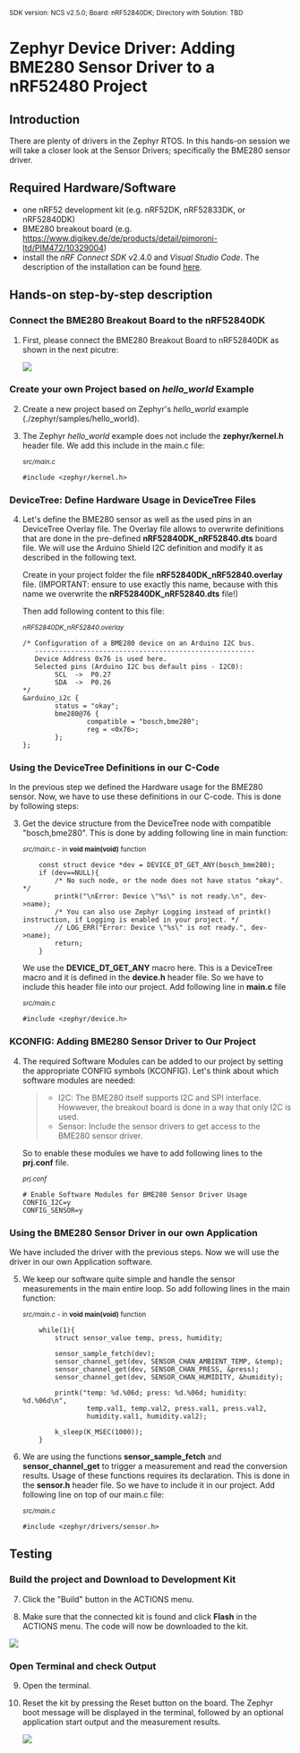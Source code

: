 <sup>SDK version: NCS v2.5.0; Board: nRF52840DK; Directory with Solution: TBD</sup>

# Zephyr Device Driver: Adding BME280 Sensor Driver to a nRF52480 Project

## Introduction

There are plenty of drivers in the Zephyr RTOS. In this hands-on session we will take a closer look at the Sensor Drivers; specifically the BME280 sensor driver.

## Required Hardware/Software
- one nRF52 development kit (e.g. nRF52DK, nRF52833DK, or nRF52840DK)
- BME280 breakout board (e.g. https://www.digikey.de/de/products/detail/pimoroni-ltd/PIM472/10329004)
- install the _nRF Connect SDK_ v2.4.0 and _Visual Studio Code_. The description of the installation can be found [here](https://developer.nordicsemi.com/nRF_Connect_SDK/doc/2.4.0/nrf/getting_started/assistant.html#).

## Hands-on step-by-step description 

### Connect the BME280 Breakout Board to the nRF52840DK

1) First, please connect the BME280 Breakout Board to nRF52840DK as shown in the next picutre:

    ![](images/ZDD_Sensor_BME280Board_nRF52840DK.jpg)

### Create your own Project based on _hello_world_ Example

2) Create a new project based on Zephyr's _hello_world_ example (./zephyr/samples/hello_world).

3) The Zephyr _hello_world_ example does not include the __zephyr/kernel.h__ header file. We add this include in the main.c file:

   <sup>_src/main.c_ </sup>

       #include <zephyr/kernel.h>
   
### DeviceTree: Define Hardware Usage in DeviceTree Files

4) Let's define the BME280 sensor as well as the used pins in an DeviceTree Overlay file. The Overlay file allows to overwrite definitions that are done in the pre-defined __nRF52840DK_nRF52840.dts__ board file. We will use the Arduino Shield I2C definition and modify it as described in the following text. 
 
    Create in your project folder the file __nRF52840DK_nRF52840.overlay__ file. (IMPORTANT: ensure to use exactly this name, because with this name we overwrite the __nRF52840DK_nRF52840.dts__ file!)

    Then add following content to this file:

    <sup>_nRF52840DK_nRF52840.overlay_ </sup>
    
       /* Configuration of a BME280 device on an Arduino I2C bus.
          -------------------------------------------------------
          Device Address 0x76 is used here. 
          Selected pins (Arduino I2C bus default pins - I2C0):
               SCL  ->  P0.27
               SDA  ->  P0.26
       */    
       &arduino_i2c {
               status = "okay";
               bme280@76 {
                       compatible = "bosch,bme280";
                       reg = <0x76>;
               };
       };


### Using the DeviceTree Definitions in our C-Code
In the previous step we defined the Hardware usage for the BME280 sensor. Now, we have to use these definitions in our C-code. This is done by following steps:

3) Get the device structure from the DeviceTree node with compatible "bosch,bme280". This is done by adding following line in main function:

    <sup>_src/main.c_ - in __void main(void)__ function </sup>
    
           const struct device *dev = DEVICE_DT_GET_ANY(bosch_bme280);
           if (dev==NULL){
               /* No such node, or the node does not have status "okay". */
               printk("\nError: Device \"%s\" is not ready.\n", dev->name);
               /* You can also use Zephyr Logging instead of printk() instruction, if Logging is enabled in your project. */
               // LOG_ERR("Error: Device \"%s\" is not ready.", dev->name);
               return;
           }

    We use the __DEVICE_DT_GET_ANY__ macro here. This is a DeviceTree macro and it is defined in the __device.h__ header file. So we have to include this header file into our project. Add following line in __main.c__ file

    <sup>_src/main.c_ </sup>
    
       #include <zephyr/device.h>

### KCONFIG: Adding BME280 Sensor Driver to Our Project

4) The required Software Modules can be added to our project by setting the appropriate CONFIG symbols (KCONFIG). Let's think about which software modules are needed:
    > - I2C: The BME280 itself supports I2C and SPI interface. Howwever, the breakout board is done in a way that only I2C is used. 
    > - Sensor: Include the sensor drivers to get access to the BME280 sensor driver. 

   So to enable these modules we have to add following lines to the __prj.conf__ file.
    
   <sup>_prj.conf_ </sup>
    
       # Enable Software Modules for BME280 Sensor Driver Usage
       CONFIG_I2C=y
       CONFIG_SENSOR=y
    
### Using the BME280 Sensor Driver in our own Application
We have included the driver with the previous steps. Now we will use the driver in our own Application software. 

5) We keep our software quite simple and handle the sensor measurements in the main entire loop. So add following lines in the main function:

    <sup>_src/main.c_ - in __void main(void)__ function </sup>
    
           while(1){
               struct sensor_value temp, press, humidity;
            
               sensor_sample_fetch(dev);
               sensor_channel_get(dev, SENSOR_CHAN_AMBIENT_TEMP, &temp);
               sensor_channel_get(dev, SENSOR_CHAN_PRESS, &press);
               sensor_channel_get(dev, SENSOR_CHAN_HUMIDITY, &humidity);
                
               printk("temp: %d.%06d; press: %d.%06d; humidity: %d.%06d\n",
                       temp.val1, temp.val2, press.val1, press.val2,
                       humidity.val1, humidity.val2);

               k_sleep(K_MSEC(1000));                
           }

6) We are using the functions __sensor_sample_fetch__ and __sensor_channel_get__ to trigger a measurement and read the conversion results. Usage of these functions requires its declaration. This is done in the __sensor.h__ header file. So we have to include it in our project. Add following line on top of our main.c file:

    <sup>_src/main.c_</sup>
    
       #include <zephyr/drivers/sensor.h>


## Testing

### Build the project and Download to Development Kit

7) Click the "Build" button in the ACTIONS menu. 

8) Make sure that the connected kit is found and click __Flash__ in the ACTIONS menu. The code will now be downloaded to the kit. 

![](images/ZDD_Sensor_BME280_nRF52840_BuildFlash.jpg)

### Open Terminal and check Output

9) Open the terminal.
    
10) Reset the kit by pressing the Reset button on the board. The Zephyr boot message will be displayed in the terminal, followed by an optional application start output and the measurement results. 

    ![](images/ZDD_Sensor_BME280_nRF52840_NrfTerminal.jpg)
